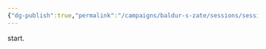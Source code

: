 ```yaml
---
{"dg-publish":true,"permalink":"/campaigns/baldur-s-zate/sessions/session-1001/","dgPassFrontmatter":true}
---
```


start.